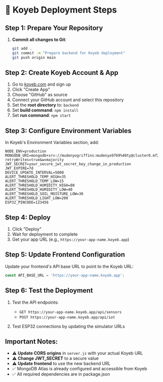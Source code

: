 # 🚀 Koyeb Deployment Steps

## Step 1: Prepare Your Repository

1. **Commit all changes to Git**:
   ```bash
   git add .
   git commit -m "Prepare backend for Koyeb deployment"
   git push origin main
   ```

## Step 2: Create Koyeb Account & App

1. Go to [koyeb.com](https://www.koyeb.com/) and sign up
2. Click "Create App"
3. Choose "GitHub" as source
4. Connect your GitHub account and select this repository
5. Set the **root directory** to: `backend`
6. Set **build command**: `npm install`
7. Set **run command**: `npm start`

## Step 3: Configure Environment Variables

In Koyeb's Environment Variables section, add:

```env
NODE_ENV=production
MONGODB_URI=mongodb+srv://mudenyogriffins:mudenyo9769%40ty@cluster0.mf2lmlp.mongodb.net/greenhouse?retryWrites=true&w=majority
JWT_SECRET=your_secure_jwt_secret_key_change_in_production
JWT_EXPIRE=7d
DEVICE_UPDATE_INTERVAL=5000
ALERT_THRESHOLD_TEMP_HIGH=35
ALERT_THRESHOLD_TEMP_LOW=15
ALERT_THRESHOLD_HUMIDITY_HIGH=80
ALERT_THRESHOLD_HUMIDITY_LOW=40
ALERT_THRESHOLD_SOIL_MOISTURE_LOW=30
ALERT_THRESHOLD_LIGHT_LOW=200
ESP32_PINCODE=123456
```

## Step 4: Deploy

1. Click "Deploy"
2. Wait for deployment to complete
3. Get your app URL (e.g., `https://your-app-name.koyeb.app`)

## Step 5: Update Frontend Configuration

Update your frontend's API base URL to point to the Koyeb URL:

```javascript
const API_BASE_URL = 'https://your-app-name.koyeb.app';
```

## Step 6: Test the Deployment

1. Test the API endpoints:
   - `GET https://your-app-name.koyeb.app/api/sensors`
   - `POST https://your-app-name.koyeb.app/api/iot`

2. Test ESP32 connections by updating the simulator URLs

## Important Notes:

- ⚠️ **Update CORS origins** in `server.js` with your actual Koyeb URL
- ⚠️ **Change JWT_SECRET** to a secure value
- ⚠️ **Update frontend** to use the new backend URL
- ✅ MongoDB Atlas is already configured and accessible from Koyeb
- ✅ All required dependencies are in package.json
